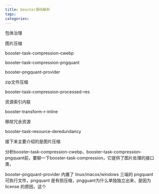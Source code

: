 ```yaml
---
title: booster源码解析
tags:
categories:
---
```


包体治理

图片压缩

booster-task-compression-cwebp

booster-task-compression-pngquant

booster-pngquant-provider

zip文件压缩

booster-task-compression-processed-res

资源索引内联

booster-transform-r-inline

移除冗余资源

booster-task-resource-deredundancy

接下来主要介绍的是图片压缩

分析booster-task-compression-cwebp、booster-task-compression-pngquant前，要聊一下booster-task-compression，它提供了图片处理的接口类，

booster-pngquant-provider 内置了 linux/macos/windows 三端的 pngquant 可执行文件，pngquant 是有损压缩，pngguant为什么单独独立出来，是因为 license 的原因，这个